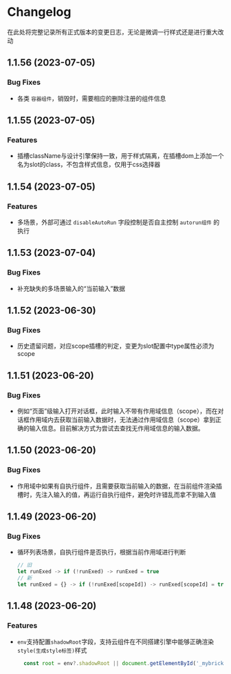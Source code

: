 # Changelog

在此处将完整记录所有正式版本的变更日志，无论是微调一行样式还是进行重大改动

## 1.1.56 (2023-07-05)

### Bug Fixes

* 各类 `容器组件`，销毁时，需要相应的删除注册的组件信息

## 1.1.55 (2023-07-05)

### Features

* 插槽className与设计引擎保持一致，用于样式隔离，在插槽dom上添加一个名为slot的class，不包含样式信息，仅用于css选择器

## 1.1.54 (2023-07-05)

### Features

* 多场景，外部可通过 `disableAutoRun` 字段控制是否自主控制 `autorun组件` 的执行

## 1.1.53 (2023-07-04)

### Bug Fixes

* 补充缺失的多场景输入的“当前输入”数据

## 1.1.52 (2023-06-30)

### Bug Fixes

* 历史遗留问题，对应scope插槽的判定，变更为slot配置中type属性必须为scope

## 1.1.51 (2023-06-20)

### Bug Fixes

* 例如“页面”级输入打开对话框，此时输入不带有作用域信息（scope），而在对话框作用域内去获取当前输入数据时，无法通过作用域信息（scope）拿到正确的输入信息。目前解决方式为尝试去查找无作用域信息的输入数据。

## 1.1.50 (2023-06-20)

### Bug Fixes

* 作用域中如果有自执行组件，且需要获取当前输入的数据，在当前组件渲染插槽时，先注入输入的值，再运行自执行组件，避免时许错乱而拿不到输入值

## 1.1.49 (2023-06-20)

### Bug Fixes

* 循环列表场景，自执行组件是否执行，根据当前作用域进行判断
  ``` javascript
  // 旧
  let runExed -> if (!runExed) -> runExed = true
  // 新
  let runExed = {} -> if (!runExed[scopeId]) -> runExed[scopeId] = true
  ```

## 1.1.48 (2023-06-20)

### Features

* `env`支持配置`shadowRoot`字段，支持云组件在不同搭建引擎中能够正确渲染`style(生成style标签)`样式
  ``` javascript
    const root = env?.shadowRoot || document.getElementById('_mybricks-geo-webview_')?.shadowRoot
  ```
